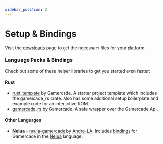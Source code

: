 ```yaml
---
sidebar_position: 2
---
```

# Setup & Bindings

Visit the [downloads](/downloads) page to get the necessary files for your platform.

### Language Packs & Bindings

Check out some of these helper libraries to get you started even faster:

#### Rust

- [rust_template](https://github.com/gamercade-io/rust_template) by Gamercade. A starter project template which includes the gamercade_rs crate. Also has some additional setup boilerplate and example code for an interactive ROM.
- [gamercade_rs](https://github.com/gamercade-io/gamercade_console/tree/main/gamercade_rs) by Gamercade. A safe wrapper over the Gamercade Api.


#### Other Languages

- **Nelua** - [neula-gamercade](https://codeberg.org/Andre-LA/nelua-gamercade) by [Andre-LA](https://codeberg.org/Andre-LA). Includes [bindings](https://codeberg.org/Andre-LA/nelua-gamercade/src/branch/main/gamercade.nelua) for Gamercade in the [Nelua](https://nelua.io/) language.
